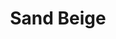 ---
language: id
layout: product-item
title: Sand Beige
description: Description in &amp; Sand Beige
keyword: keyword in Sand Beige
image: /images/Sand-Beige-Leathered-website.jpg
sub-title: Panel &#58; Leathered
article-1: Custom size upon order<br>Thickness &#58; 1/2″ <br>Panel &#58; Leathered <br>Color &#58; Beige with minimal variation <br>
title-right: Sand Beige
article-right: Sand Beige
title-2: Sand Beige
article-2: Sand Beige
article-3: Sand Beige
alt-slide1: Sand Beige
alt-slide2: Sand Beige
alt-slide3: Sand Beige
slide1: /images/Sand-Beige-Leathered-website.jpg
slide2: /images/Sand-Beige-Leathered-website.jpg
slide3: /images/Sand-Beige-Leathered-website.jpg
---